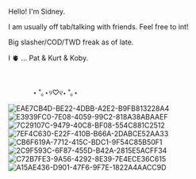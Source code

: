 Hello! I'm Sidney. 

I am usually off tab/talking with friends. Feel free to int!

Big slasher/COD/TWD freak as of late.

I 🫀 ... Pat & Kurt & Koby.

⠀

⠀⠀ ⠀⠀ ⋆ ˚｡⋆୨♡୧⋆ ˚｡⋆⠀⠀ ⠀ ⠀ ⠀ ⠀⠀   ⠀

![EAE7CB4D-BE22-4DBB-A2E2-B9FB813228A4](https://github.com/lostwetdog/lostwetdog/assets/134384368/d9315916-9acd-4880-ba34-a16d45d77f33)
![E3939FC0-7E08-4059-99C2-818A38ABAAEF](https://github.com/lostwetdog/lostwetdog/assets/134384368/08c22679-3e1c-48ac-b2bf-2f03d6f08cc2)
![7C29107C-9479-40C8-BF08-554C881C2512](https://github.com/lostwetdog/lostwetdog/assets/134384368/267cfd87-2010-40dc-9e23-9f4cfb1ae409)
![7EF4C630-E22F-410B-B66A-2DABCE52AA33](https://github.com/lostwetdog/lostwetdog/assets/134384368/0e74426c-5239-402b-b4e3-22e32544fbce)
![CB6F619A-7712-415C-BDC1-9F54C85B50F1](https://github.com/lostwetdog/lostwetdog/assets/134384368/1a863faf-1ad7-4ab5-91f5-6ad84b84cbdb)
![2C9F593C-6F87-455D-B42A-2815E5ACFF34](https://github.com/lostwetdog/lostwetdog/assets/134384368/cf4c7d7b-abe6-42d6-bbb8-7469b6097592)
![C72B7FE3-9A56-4292-8E39-7E4ECE36C615](https://github.com/lostwetdog/lostwetdog/assets/134384368/e1f23106-7375-47fe-b690-c8834b952199)
![A15AE436-D901-47F6-9F7E-1822A4AACC9D](https://github.com/lostwetdog/lostwetdog/assets/134384368/6546b95f-cf91-4cd4-8378-a0f23b62d8d4)
